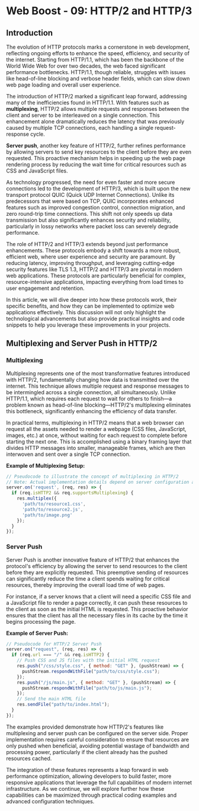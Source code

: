 # Web Boost - 09: HTTP/2 and HTTP/3

## Introduction

The evolution of HTTP protocols marks a cornerstone in web development, reflecting ongoing efforts to enhance the speed, efficiency, and security of the internet. Starting from HTTP/1.1, which has been the backbone of the World Wide Web for over two decades, the web faced significant performance bottlenecks. HTTP/1.1, though reliable, struggles with issues like head-of-line blocking and verbose header fields, which can slow down web page loading and overall user experience.

The introduction of HTTP/2 marked a significant leap forward, addressing many of the inefficiencies found in HTTP/1.1. With features such as **multiplexing**, HTTP/2 allows multiple requests and responses between the client and server to be interleaved on a single connection. This enhancement alone dramatically reduces the latency that was previously caused by multiple TCP connections, each handling a single request-response cycle.

**Server push**, another key feature of HTTP/2, further refines performance by allowing servers to send key resources to the client before they are even requested. This proactive mechanism helps in speeding up the web page rendering process by reducing the wait time for critical resources such as CSS and JavaScript files.

As technology progressed, the need for even faster and more secure connections led to the development of HTTP/3, which is built upon the new transport protocol QUIC (Quick UDP Internet Connections). Unlike its predecessors that were based on TCP, QUIC incorporates enhanced features such as improved congestion control, connection migration, and zero round-trip time connections. This shift not only speeds up data transmission but also significantly enhances security and reliability, particularly in lossy networks where packet loss can severely degrade performance.

The role of HTTP/2 and HTTP/3 extends beyond just performance enhancements. These protocols embody a shift towards a more robust, efficient web, where user experience and security are paramount. By reducing latency, improving throughput, and leveraging cutting-edge security features like TLS 1.3, HTTP/2 and HTTP/3 are pivotal in modern web applications. These protocols are particularly beneficial for complex, resource-intensive applications, impacting everything from load times to user engagement and retention.

In this article, we will dive deeper into how these protocols work, their specific benefits, and how they can be implemented to optimize web applications effectively. This discussion will not only highlight the technological advancements but also provide practical insights and code snippets to help you leverage these improvements in your projects.

## Multiplexing and Server Push in HTTP/2

### Multiplexing

Multiplexing represents one of the most transformative features introduced with HTTP/2, fundamentally changing how data is transmitted over the internet. This technique allows multiple request and response messages to be intermingled across a single connection, all simultaneously. Unlike HTTP/1.1, which requires each request to wait for others to finish—a problem known as head-of-line blocking—HTTP/2's multiplexing eliminates this bottleneck, significantly enhancing the efficiency of data transfer.

In practical terms, multiplexing in HTTP/2 means that a web browser can request all the assets needed to render a webpage (CSS files, JavaScript, images, etc.) at once, without waiting for each request to complete before starting the next one. This is accomplished using a binary framing layer that divides HTTP messages into smaller, manageable frames, which are then interwoven and sent over a single TCP connection.

**Example of Multiplexing Setup:**

```javascript
// Pseudocode to illustrate the concept of multiplexing in HTTP/2
// Note: Actual implementation details depend on server configuration and language support
server.on('request', (req, res) => {
  if (req.isHTTP2 && req.supportsMultiplexing) {
    res.multiplex({
      'path/to/resource1.css',
      'path/to/resource2.js',
      'path/to/image.png'
    });
  }
});
```

### Server Push

Server Push is another innovative feature of HTTP/2 that enhances the protocol's efficiency by allowing the server to send resources to the client before they are explicitly requested. This preemptive sending of resources can significantly reduce the time a client spends waiting for critical resources, thereby improving the overall load time of web pages.

For instance, if a server knows that a client will need a specific CSS file and a JavaScript file to render a page correctly, it can push these resources to the client as soon as the initial HTML is requested. This proactive behavior ensures that the client has all the necessary files in its cache by the time it begins processing the page.

**Example of Server Push:**

```javascript
// Pseudocode for HTTP/2 Server Push
server.on("request", (req, res) => {
  if (req.url === "/" && req.isHTTP2) {
    // Push CSS and JS files with the initial HTML request
    res.push("/css/style.css", { method: "GET" }, (pushStream) => {
      pushStream.respondWithFile("path/to/css/style.css");
    });
    res.push("/js/main.js", { method: "GET" }, (pushStream) => {
      pushStream.respondWithFile("path/to/js/main.js");
    });
    // Send the main HTML file
    res.sendFile("path/to/index.html");
  }
});
```

The examples provided demonstrate how HTTP/2's features like multiplexing and server push can be configured on the server side. Proper implementation requires careful consideration to ensure that resources are only pushed when beneficial, avoiding potential wastage of bandwidth and processing power, particularly if the client already has the pushed resources cached.

The integration of these features represents a leap forward in web performance optimization, allowing developers to build faster, more responsive applications that leverage the full capabilities of modern internet infrastructure. As we continue, we will explore further how these capabilities can be maximized through practical coding examples and advanced configuration techniques.
